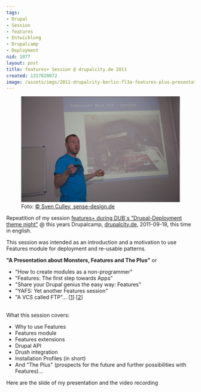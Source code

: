 ```yaml
---
tags:
- Drupal
- Session
- features
- Entwicklung
- Drupalcamp
- Deployment
nid: 1077
layout: post
title: features+ Session @ drupalcity.de 2011
created: 1317820072
image: /assets/imgs/2011-drupalcity-berlin-fl3a-features-plus-presentation.jpg 
---
```

<figure role="group">
  <img src="/assets/imgs/2011-drupalcity-berlin-fl3a-features-plus-presentation.jpg" alt="features+ Session #dcb11" />
  <figcaption>Foto: <a href="http://www.sense-design.de">&copy; Sven Culley,  sense-design.de</a></figcaption>
</figure>
Repeatition of my session <a href="/blog/2011/07/08/dub-themenabend-deployment-features.html">features+ during DUB´s "Drupal-Deployment theme night"</a> @ this years Drupalcamp, <a href="http://drupalcity.de/session/features">drupalcity.de</a>, 2011-09-18, this time in english.
<p>This session was intended as an introduction and a motivation to use Features
module for deployment and re-usable patterns.</p>

<strong>"A Presentation about Monsters, Features and The Plus"</strong>
or

<ul>
 <li>"How to create modules as a non-programmer"</li>
 <li>"Features: The first step towards Apps"</li>
 <li>"Share your Drupal genius the easy way: Features"</li>
 <li>"YAFS: Yet another Features session"</li>
 <li>"A VCS called FTP"... [<a href="http://twitter.com/#!/cstottmeister/status/115366308543070208">1</a>] [<a href="http://twitter.com/#!/_mickor/status/115367328358727680">2</a>]</li>
</ul>
<!--break-->
<br />
What this session covers:
<ul>
 <li>Why to use Features</li>
 <li>Features module</li>
 <li>Features extensions</li>
 <li>Drupal API</li>
 <li>Drush integration</li>
 <li>Installation Profiles (in short)</li>
 <li>And "The Plus" (prospects for the future and further possibilities with Features)...</li>
</ul>
Here are the slide of my presentation <https://www.slideshare.net/fl3a/features-plusdcb11>
and the video recording <https://vimeo.com/33109955>
